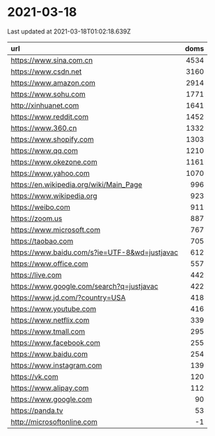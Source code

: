 # 2021-03-18

<!-- BEGIN -->
Last updated at 2021-03-18T01:02:18.639Z

url | doms
:- | -:
https://www.sina.com.cn | 4534
https://www.csdn.net | 3160
https://www.amazon.com | 2914
https://www.sohu.com | 1771
http://xinhuanet.com | 1641
https://www.reddit.com | 1452
https://www.360.cn | 1332
https://www.shopify.com | 1303
https://www.qq.com | 1210
https://www.okezone.com | 1161
https://www.yahoo.com | 1070
https://en.wikipedia.org/wiki/Main_Page | 996
https://www.wikipedia.org | 923
https://weibo.com | 911
https://zoom.us | 887
https://www.microsoft.com | 767
https://taobao.com | 705
https://www.baidu.com/s?ie=UTF-8&wd=justjavac | 612
https://www.office.com | 557
https://live.com | 442
https://www.google.com/search?q=justjavac | 422
https://www.jd.com/?country=USA | 418
https://www.youtube.com | 416
https://www.netflix.com | 339
https://www.tmall.com | 295
https://www.facebook.com | 255
https://www.baidu.com | 254
https://www.instagram.com | 139
https://vk.com | 120
https://www.alipay.com | 112
https://www.google.com | 90
https://panda.tv | 53
http://microsoftonline.com | -1
<!-- END -->
